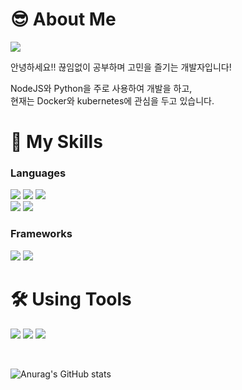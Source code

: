 # 😎 About Me
<img src="https://img.shields.io/badge/ms.choe015@gmail.com-EA4335?style=flat-square&logo=Gmail&logoColor=white"/>

안녕하세요!! 끊임없이 공부하며 고민을 즐기는 개발자입니다!

NodeJS와 Python을 주로 사용하여 개발을 하고,  
현재는 Docker와 kubernetes에 관심을 두고 있습니다.

# 🔌 My Skills
### Languages
<img src="https://img.shields.io/badge/JavaScript-F7DF1E?style=flat-square&logo=JavaScript&logoColor=black"/> <img src="https://img.shields.io/badge/Node.js-339933?style=flat-square&logo=Node.js&logoColor=white"/> <img src="https://img.shields.io/badge/Python-3776AB?style=flat-square&logo=Python&logoColor=white"/>  
<img src="https://img.shields.io/badge/C++-00599C?style=flat-square&logo=C%2B%2B&logoColor=white"/> <img src="https://img.shields.io/badge/Dart-0175C2?style=flat-square&logo=Dart&logoColor=white"/>

### Frameworks
<img src="https://img.shields.io/badge/Express-000000?style=flat-square&logo=Express&logoColor=white"/> <img src="https://img.shields.io/badge/Flutter-02569B?style=flat-square&logo=Flutter&logoColor=white"/>


# 🛠 Using Tools
<img src="https://img.shields.io/badge/MySQL-4479A1?style=flat-square&logo=MySQL&logoColor=white"/> <img src="https://img.shields.io/badge/Amazon AWS-232F3E?style=flat-square&logo=Amazon AWS&logoColor=white"/> <img src="https://img.shields.io/badge/Firebase-FFCA28?style=flat-square&logo=Firebase&logoColor=black"/>

<br>

![Anurag's GitHub stats](https://github-readme-stats.vercel.app/api?username=PowerLichen&show_icons=true&theme=nord)





